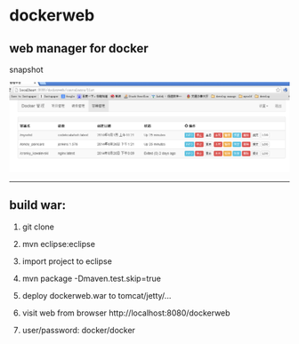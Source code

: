 dockerweb
=========

web manager for docker
----------------------

snapshot

<img src="./snapshot.png" />

-----------------------------------------

build war:
-----------

1. git clone 

2. mvn eclipse:eclipse

3. import project to eclipse

4. mvn package -Dmaven.test.skip=true

5. deploy dockerweb.war to tomcat/jetty/...

6. visit web from browser http://localhost:8080/dockerweb

7. user/password:  docker/docker



